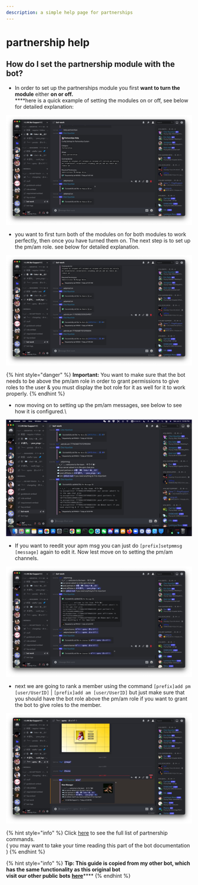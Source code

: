 ```yaml
---
description: a simple help page for partnerships
---
```


# partnership help

## How do I set the partnership module with the bot?

* In order to set up the partnerships module you first **want to turn the module** either **on or off.**\
  ****here is a quick example of setting the modules on or off, see below for detailed explanation:

![](<../.gitbook/assets/image (8).png>)

* you want to first turn both of the modules on for both modules to work perfectly, then once you have turned them on. The next step is to set up the pm/am role. see below for detailed explanation.&#x20;

![](<../.gitbook/assets/image (9).png>)

{% hint style="danger" %}
**Important:** You want to make sure that the bot needs to be above the pm/am role in order to grant permissions to give roles to the user & you must display the bot role for it as well for it to work properly.
{% endhint %}

* now moving on to setting up the pm/am messages, see below to see how it is configured.\


![](<../.gitbook/assets/image (10).png>)

* If you want to reedit your apm msg you can just do `[prefix]setpmmsg [message]` again to edit it. Now lest move on to setting the pm/am channels.

![](<../.gitbook/assets/image (12).png>)

* next we are going to rank a member using the command `[prefix]add pm [user/UserID]` | `[prefix]add am [user/UserID]` but just make sure that you should have the bot role above the pm/am role if you want to grant the bot to give roles to the member.&#x20;

![](<../.gitbook/assets/image (11).png>)

{% hint style="info" %}
Click [here](https://ravi-docs.gitbook.io/ravi-documentaion/commands-list/partnerships) to see the full list of partnership commands.\
( you may want to take your time reading this part of the bot documentation )
{% endhint %}

{% hint style="info" %}
**Tip: This guide is copied from my other bot, which has the same functionality as this original bot**\
**visit our other public bots** [**here**](https://kbot.gitbook.io/kbot-documentation/)****
{% endhint %}

